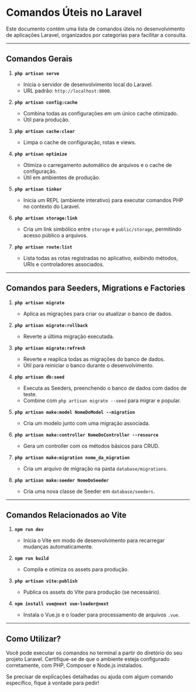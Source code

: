 
# Comandos Úteis no Laravel

Este documento contém uma lista de comandos úteis no desenvolvimento de aplicações Laravel, organizados por categorias para facilitar a consulta.

---

## **Comandos Gerais**

1. **`php artisan serve`**  
   - Inicia o servidor de desenvolvimento local do Laravel.  
   - URL padrão: `http://localhost:8000`.

2. **`php artisan config:cache`**  
   - Combina todas as configurações em um único cache otimizado.  
   - Útil para produção.

3. **`php artisan cache:clear`**  
   - Limpa o cache de configuração, rotas e views.

4. **`php artisan optimize`**  
   - Otimiza o carregamento automático de arquivos e o cache de configuração.  
   - Útil em ambientes de produção.

5. **`php artisan tinker`**  
   - Inicia um REPL (ambiente interativo) para executar comandos PHP no contexto do Laravel.

6. **`php artisan storage:link`**  
   - Cria um link simbólico entre `storage` e `public/storage`, permitindo acesso público a arquivos.

7. **`php artisan route:list`**  
   - Lista todas as rotas registradas no aplicativo, exibindo métodos, URIs e controladores associados.

---

## **Comandos para Seeders, Migrations e Factories**

1. **`php artisan migrate`**  
   - Aplica as migrações para criar ou atualizar o banco de dados.

2. **`php artisan migrate:rollback`**  
   - Reverte a última migração executada.

3. **`php artisan migrate:refresh`**  
   - Reverte e reaplica todas as migrações do banco de dados.  
   - Útil para reiniciar o banco durante o desenvolvimento.

4. **`php artisan db:seed`**  
   - Executa as Seeders, preenchendo o banco de dados com dados de teste.  
   - Combine com `php artisan migrate --seed` para migrar e popular.

5. **`php artisan make:model NomeDoModel --migration`**  
   - Cria um modelo junto com uma migração associada.

6. **`php artisan make:controller NomeDoController --resource`**  
   - Gera um controller com os métodos básicos para CRUD.

7. **`php artisan make:migration nome_da_migration`**  
   - Cria um arquivo de migração na pasta `database/migrations`.

8. **`php artisan make:seeder NomeDoSeeder`**  
   - Cria uma nova classe de Seeder em `database/seeders`.

---

## **Comandos Relacionados ao Vite**

1. **`npm run dev`**  
   - Inicia o Vite em modo de desenvolvimento para recarregar mudanças automaticamente.

2. **`npm run build`**  
   - Compila e otimiza os assets para produção.

3. **`php artisan vite:publish`**  
   - Publica os assets do Vite para produção (se necessário).

4. **`npm install vue@next vue-loader@next`**  
   - Instala o Vue.js e o loader para processamento de arquivos `.vue`.

---


## **Como Utilizar?**

Você pode executar os comandos no terminal a partir do diretório do seu projeto Laravel. Certifique-se de que o ambiente esteja configurado corretamente, com PHP, Composer e Node.js instalados.

Se precisar de explicações detalhadas ou ajuda com algum comando específico, fique à vontade para pedir!
